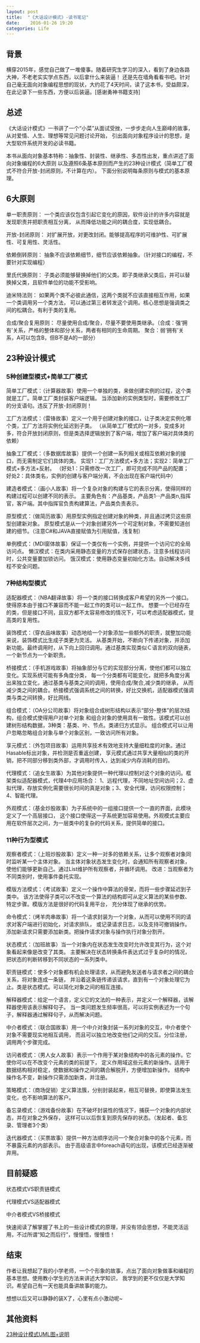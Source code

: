 ```yaml
---
layout: post
title:  "《大话设计模式》-读书笔记"
date:    2016-01-26 19:20
categories: Life
---
```

## 背景
横穿2015年，感觉自己做了一堆傻事。随着研究生学习的深入，看到了身边各路大神，不老老实实学点东西，以后拿什么来装逼！
还是先在墙角看看书吧。针对自己毫无面向对象编程思想的现状，大约花了4天时间，读了这本书，受益颇深，
在此记录下一些东西，方便以后装逼。[感谢勇神书籍支持]

## 总述
《大话设计模式》一书讲了一个“小菜”从面试受挫，一步步走向人生巅峰的故事，从对爱情、人生、理想等常见问题讨论开始，
引出面向对象程序设计的思想，是大型软件系统开发的必读书籍。

本书从面向对象基本特称：抽象性、封装性、继承性、多态性出发，重点讲述了面向对象编程的6大原则
以及遵照6条基本原则而产生的23种设计模式（简单工厂模式不符合开放-封闭原则，不计算在内）。
下面分别说明每条原则与模式的基本原理。

## 6大原则

单一职责原则：
一个类应该仅包含引起它变化的原因，软件设计的许多内容就是发现职责并把职责相互分离，
从而降低功能之间的耦合度，实现低耦合。

开放-封闭原则：
对扩展开放，对更改封闭。能够提高程序的可维护性、可扩展性、可复用性、灵活性。

依赖倒转原则：
抽象不应该依赖细节，细节应该依赖抽象。（针对接口的编程，不要针对实现编程）

里氏代换原则：
子类必须能够替换掉他们的父类。即子类继承父类后，并可以替换掉父类，且软件单位的功能不受影响。

迪米特法则：
如果两个类不必彼此通信，这两个类就不应该直接相互作用，如果一个类调用另一个类方法，
可以通过第三者转发这个调用。核心思想是强调类之间的松耦合。有利于类的复用。

合成/聚合复用原则：
尽量使用合成/聚合，尽量不要使用类继承。（合成：强‘拥有’关系，严格的整体和部分关系，两者有相同的生命周期。
聚合：弱‘拥有’关系，A可以包含B，但B不是A的一部分）

## 23种设计模式

### 5种创建型模式+简单工厂模式
简单工厂模式：（计算器故事）使用一个单独的类，来做创建实例的过程，这个类就是工厂。简单工厂类封装客户端逻辑。
当添加新的实例类型时，需要修改工厂的分支语句。违反了开放-封闭原则！

工厂方法模式：（雷锋故事）定义一个用于创建对象的接口，让子类决定实例化哪个类，工厂方法将实例化延迟到子类。
（从简单工厂模式的一对多，变成多对多，符合开放封闭原则，但是类选择逻辑放到了客户端，增加了客户端对具体类的依赖）

抽象工厂模式：（多数据库故事）提供一个创建一系列相关或相互依赖对象的接口，而无需制定它们具体的类。
实现1：工厂方法模式+多方法；实现2：简单工厂模式+多方法+反射。 （好处1：只需修改一次工厂，即可完成不同产品的配置；
好处2：具体类名，实例的创建与客户端分离，不会出现在客户端代码中）

建造者模式：（画小人故事）将一个复杂对象的构建与它的表示分离，使得同样的构建过程可以创建不同的表示。
主要角色有：产品基类，产品类1···产品类n,指挥官，客户端。其中指挥官负责构建算法，产品类负责表示。

原型模式：（做简历故事）用原型实例指定创建对象的种类，并且通过拷贝这些原型创建新对象。
原型模式是从一个对象创建另外一个可定制对象，不需要知道创建的细节。（注意C#和JAVA直接赋值为引用赋值，浅复制）

单例模式：（MDI窗体故事）保证一个类仅有一个实例，并提供一个访问它的全局访问点。
懒汉模式：在类内采用静态变量的方式保存创建状态，注意多线程访问时，公共变量要加锁访问。
饿汉模式：使用静态变量初始化方法。自动解决多线程不安全问题。

### 7种结构型模式
适配器模式：（NBA翻译故事）将一个类的接口转换成客户希望的另外一个接口。使得原本由于接口不兼容而不能一起工作的类可以一起工作。
想要一个已经存在的类，但是接口不同，且双方都不太容易修改的情况下，可以考虑适配器模式，提高类的复用性。

装饰模式：（穿衣品味故事）动态地给一个对象添加一些额外的职责，就整加功能来说，装饰模式比生成子类更为灵活。
从基类开始，不断向下传递对象，并添加新功能。最终调用时，从下向上回归调用。通过基类实现类似Ｃ语言的双向链表，
一个新节点为一个新职责。

桥接模式：（手机游戏故事）将抽象部分与它的实现部分分离，使他们都可以独立变化。实现系统可能有多角度分类，
每一个分类都有可能变化，就把多角度分离出来独立变化，通过基类与基类之间的调用，使用合成/聚合,减少类的继承，
从而减少类之间的耦合。桥接模式强调系统之间的转换，好比交换机，适配器模式强调类与类之间转换，好比网线。

组合模式：（OA分公司故事）将对象组合成树形结构以表示“部分-整体”的层次结构，组合模式使得用户对单个对象
和组合对象的使用具有一致性。该模式可以创建树形结构数据，3种类：基类、叶、节点。类递归方式显示。
组合模式可以让用户忽略忽略组合对象与单个对象区别，一致访问所有对象。

享元模式：（外包项目故事）运用共享技术有效地支持大量细粒度的对象。通过Hasable标出对象，并检测是否重返创建，
享元模式通过共享大量相似的类的开销，把不同部分移到类外部，才调用时传入，达到减少内存消耗的目的。

代理模式：（追女生故事）为其他对象提供一种代理以控制对这个对象的访问。框架类似适配器模式，代理4中应用场合：
1、远程代理，不同地址空间访问；2、虚拟代理，存放实例化需要很长时间的真是对象；3、安全代理，访问权限控制；
4、智能代理。

外观模式：（基金炒股故事）为子系统中的一组接口提供一个一直的界面，此模块定义了一个高层接口，
这个接口使得这一子系统更加容易使用。外观模式主要应用在软件层次之间，为一层类中的复杂的代码关系，提供简单的接口。


### 11种行为型模式
观察者模式：（上班炒股故事）定义一种一对多的依赖关系，让多个观察者对象同时监听某一个主体对象。
当主体对象状态发生变化时，会通知所有观察者对象，使他们能够更新自己。通过List维护所有观察者，并循环调用。
改进：当观察者为不同类别时，使用事件委托实现。

模版方法模式：（考试故事）定义一个操作中算法的骨架，而将一些步骤延迟到子类中。
该方法使得子类可以不改变一个算法的结构即可从定义算法的某些参数、特定步骤。模版方法是很好的代码复用平台，
充分体现了继承的优势。

命令模式：（烤羊肉串故事）将一个请求封装为一个对象，从而可以使用不同的请求对客户端进行初始化，对请求排队，
或记录请求日志，以及支持可撤销操作。添加新请求只需要添加新类。把操作请求对象与操作执行对象分割开。

状态模式：（加班故事）当一个对象内在状态发生改变时允许改变其行为，这个对象看起来像是改变了其类。
主要解决在状态转换条件表达式过于复杂时的情况，把状态的判断转移到不同状态的一系列类中。

职责链模式：使多个对象都有机会处理请求，从而避免发送者与请求者之间的耦合关系，将对象连成一条链，
并沿着这条链传递该请求，直到有一个对象处理它为止。类是状态模式。可以简化对象之间的相互连接。

解释器模式：给定一个语言，定义它的文法的一种表示，并定义一个解释器，该解释器使用该表示解释句子。
当一类问题发生频率很高，可以将实例表述为一个句子，解释器通过解释句子，从而解决问题。

中介者模式：（联合国故事）用一个中介对象封装一系列对象的交互，中介者使个对象不需要现实地相互调用，
而且可以独立地改变他们之间的交互。分位注册，调用两个步骤完成。

访问者模式：（男人女人故事）表示一个作用于某对象结构中的各元素的操作。它使你可以在不改变个元素的类的前提下，
定义作用域这些元素的新操作。适用于数据结构相对稳定，使数据和操作之间的耦合解脱开，方便增加新操作。
结构中操作名不变，新操作只需添加新类，并注册。

策略模式：（商场促销）定义算法簇，分别封装起来，相互可替换，即使算法发生变化，也不影响算法的客户。

备忘录模式：（游戏备份故事）在不破坏封装性的情况下，捕获一个对象的内部状态，并在对象之外保存，
这样可以以后恢复到原先保存的状态。（发起者、备忘录、管理者3个类）

迭代器模式：（买票故事）提供一种方法顺序访问一个聚合对象中的各个元素，而不暴露元素的内部表示。
由于高级语言中foreach语句的出现，该模式已经逐渐被弃用。

## 目前疑惑

状态模式VS职责链模式

代理模式VS适配器模式

中介者模式VS桥接模式

快速阅读了解掌握了书上的一些设计模式的原理，并没有领会思想，不能灵活运用，不过所谓“知之而后行”，慢慢悟，慢慢悟！

## 结束
作者让我想起了我的小学老师，一个个形象的故事，点出了面向对象做事和编程的基本思想。使用教小学生的方法来讲述大学知识，
我学到的更不仅仅是大学知识。希望自己有一天也能具备讲故事的能力。

想想以后又可以静静的装X了，心里有点小激动呢~

## 其他资料
[23种设计模式UML图+说明](http://www.cnblogs.com/beijiguangyong/archive/2010/11/15/2302807.html)